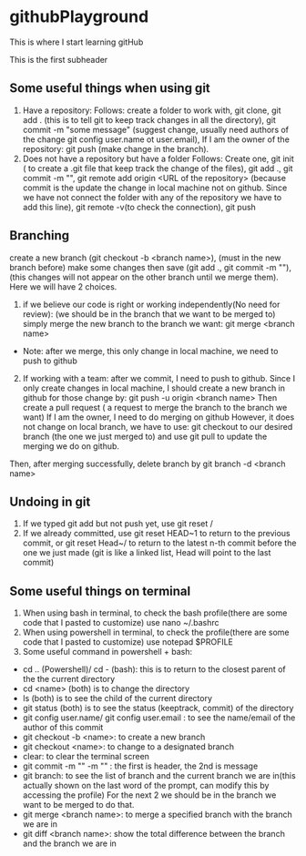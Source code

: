 # githubPlayground

This is where I start learning gitHub

This is the first subheader 
## Some useful things when using git

1) Have a repository: 
Follows: create a folder to work with, git clone, git add . (this is to tell git to keep track changes in all the directory), git commit -m "some message" (suggest change, usually need authors of the change git config user.name ot user.email), If I am the owner of the repository: git push (make change in the branch). 
2) Does not have a repository but have a folder
Follows: Create one, git init ( to create a .git file that keep track the change of the files), git add ., git commit -m "", git remote add origin \<URL of the repository\> (because commit is the update the change in local machine not on github. Since we have not connect the folder with any of the repository we have to add this line), git remote -v(to check the connection), git push


## Branching
create a new branch (git checkout -b \<branch name\>), (must in the new branch before) make some changes then save (git add ., git commit -m ""), (this changes will not appear on the other branch until we merge them).
Here we will have 2 choices.
1) if we believe our code is right or working independently(No need for review): (we should be in the branch that we want to be merged to) simply merge the new branch to the branch we want: 
git merge \<branch name\>
- Note: after we merge, this only change in local machine, we need to push to github 
2) If working with a team: after we commit, I need to push to github. Since I only create changes in local machine, I should create a new branch in github for those change by: 
git push -u origin \<branch name\> 
Then create a pull request ( a request to merge the branch to the branch we want)
If I am the owner, I need to do merging on github
However, it does not change on local branch, we have to use: git checkout to our desired branch (the one we just merged to) and use git pull to update the merging we do on github.


Then, after merging successfully, delete branch by git branch -d \<branch name\>

## Undoing in git 

1) If we typed git add but not push yet, use git reset /<File name/>
2) If we already committed, use git reset HEAD~1 to return to the previous commit, 
or git reset Head~/<n/> to return to the latest n-th commit before the one we just made (git is like a linked list, Head will point to the last commit)

## Some useful things on terminal
1) When using bash in terminal, to check the bash profile(there are some code that I pasted to customize) use 
nano ~/.bashrc
2) When using powershell in terminal, to check the profile(there are some code that I pasted to customize) use
notepad $PROFILE
3) Some useful command in powershell + bash:
 - cd .. (Powershell)/ cd - (bash): this is to return to the closest parent of the the current directory
 - cd \<name\> (both) is to change the directory 
 - ls (both) is to see the child of the current directory
 - git status (both) is to see the status (keeptrack, commit) of the directory
 - git config user.name/ git config user.email : to see the name/email of the author of this commit 
 - git checkout -b \<name\>: to create a new branch
 - git checkout \<name\>: to change to a designated branch
 - clear: to clear the terminal screen
 - git commit -m "" -m "" : the first is header, the 2nd is message
 - git branch: to see the list of branch and the current branch we are in(this actually shown on the last word of the prompt, can modify this by accessing the profile)
 For the next 2 we should be in the branch we want to be merged to do that.
 - git merge \<branch name\>: to merge a specified branch with the branch we are in 
 - git diff \<branch name\>: show the total difference between the branch and the branch we are in

 



